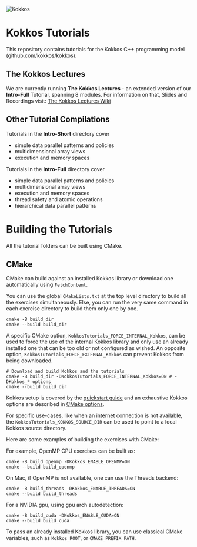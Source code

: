 ![Kokkos](https://avatars2.githubusercontent.com/u/10199860?s=200&v=4)

# Kokkos Tutorials

This repository contains tutorials for the Kokkos C++ programming
model (github.com/kokkos/kokkos). 

## The Kokkos Lectures

We are currently running **The Kokkos Lectures** - an extended version
of our **Intro-Full** Tutorial, spanning 8 modules. For information on that, 
Slides and Recordings visit: [The Kokkos Lectures Wiki](https://github.com/kokkos/kokkos-tutorials/wiki/Kokkos-Lecture-Series)

## Other Tutorial Compilations

Tutorials in the **Intro-Short** directory cover
 * simple data parallel patterns and policies
 * multidimensional array views
 * execution and memory spaces

Tutorials in the **Intro-Full** directory cover
 * simple data parallel patterns and policies
 * multidimensional array views
 * execution and memory spaces
 * thread safety and atomic operations
 * hierarchical data parallel patterns

# Building the Tutorials

All the tutorial folders can be built using CMake.

## CMake

CMake can build against an installed Kokkos library or download one automatically using `FetchContent`.

You can use the global `CMakeLists.txt` at the top level directory to build all the exercises simultaneously. Else, you
can run the very same command in each exercise directory to build them only one by one.

```shell
cmake -B build_dir
cmake --build build_dir
```

A specific CMake option, `KokkosTutorials_FORCE_INTERNAL_Kokkos`, can be used to force the use of the internal Kokkos
library and only use an already installed one that can be too old or not configured as wished. An opposite
option, `KokkosTutorials_FORCE_EXTERNAL_Kokkos` can prevent Kokkos from being downloaded.

```shell
# Download and build Kokkos and the tutorials
cmake -B build_dir -DKokkosTutorials_FORCE_INTERNAL_Kokkos=ON # -DKokkos_* options
cmake --build build_dir
```

Kokkos setup is covered by the [quickstart guide](https://kokkos.org/kokkos-core-wiki/quick_start.html) and an exhaustive
Kokkos options are described in [CMake options](https://kokkos.org/kokkos-core-wiki/keywords.html).

For specific use-cases, like when an internet connection is not available, the `KokkosTutorials_KOKKOS_SOURCE_DIR` can
be used to point to a local Kokkos source directory.

Here are some examples of building the exercises with CMake:

For example, OpenMP CPU exercises can be built as:
```shell
cmake -B build_openmp -DKokkos_ENABLE_OPENMP=ON
cmake --build build_openmp
```

On Mac, if OpenMP is not available, one can use the Threads backend:
```shell
cmake -B build_threads -DKokkos_ENABLE_THREADS=ON
cmake --build build_threads
```

For a NVIDIA gpu, using gpu arch autodetection:

```shell
cmake -B build_cuda -DKokkos_ENABLE_CUDA=ON
cmake --build build_cuda
```

To pass an already installed Kokkos library, you can use classical CMake variables,
such as `Kokkos_ROOT`, or `CMAKE_PREFIX_PATH`.

